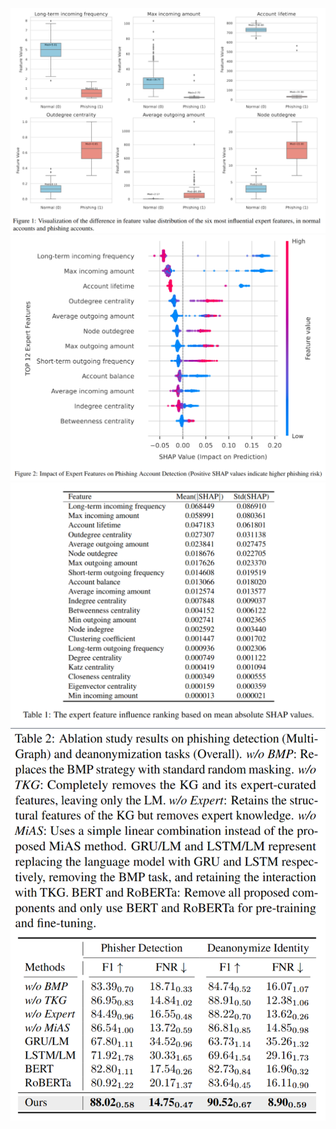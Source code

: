 ![](https://github.com/KGBERT4Eth/ICML_Rebuttal/blob/main/Figure%201.png)
![](https://github.com/KGBERT4Eth/ICML_Rebuttal/blob/main/Figure%202.png)
![](https://github.com/KGBERT4Eth/ICML_Rebuttal/blob/main/Table%201.png)
![](https://github.com/KGBERT4Eth/ICML_Rebuttal/blob/main/Tab.png)
